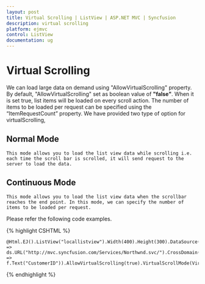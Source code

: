 ```yaml
---
layout: post
title: Virtual Scrolling | ListView | ASP.NET MVC | Syncfusion
description: virtual scrolling
platform: ejmvc
control: ListView
documentation: ug
---
```


# Virtual Scrolling

   We can load large data on demand using "AllowVirtualScrolling" property. By default, "AllowVirtualScrolling" set as boolean value of **"false"**. When it is set true, list items will be loaded on every scroll action. The number of items to be loaded per request can be specified using the “ItemRequestCount” property. We have provided two type of option for virtualScrolling,

## Normal Mode
    This mode allows you to load the list view data while scrolling i.e. each time the scroll bar is scrolled, it will send request to the server to load the data.

## Continuous Mode
    This mode allows you to load the list view data when the scrollbar reaches the end point. In this mode, we can specify the number of items to be loaded per request.

Please refer the following code examples.

{% highlight CSHTML %}

    @Html.EJ().ListView("locallistview").Width(400).Height(300).DataSource(ds => ds.URL("http://mvc.syncfusion.com/Services/Northwnd.svc/").CrossDomain(true)).Query("ej.Query().from('Customers')").FieldSettings(f => f.Text("CustomerID")).AllowVirtualScrolling(true).VirtualScrollMode(VirtualScrollMode.Continuous)

{% endhighlight %}
